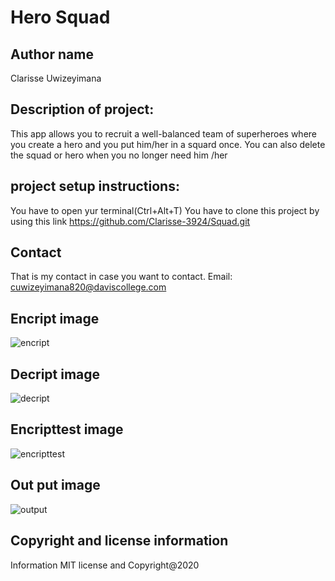 # Hero Squad

## Author name 

Clarisse Uwizeyimana

## Description of project:

This app allows you to recruit a well-balanced team of superheroes where you create a hero and you put him/her in a squard once. You can also delete the squad or hero when you no longer need him /her
## project setup instructions:

You have to open yur terminal(Ctrl+Alt+T) You have to clone this project by using this link 
https://github.com/Clarisse-3924/Squad.git

## Contact

That is my contact in case you want to contact. Email: cuwizeyimana820@daviscollege.com

## Encript image
![encript](image/encript.png)
## Decript image
![decript](image/decript.png)
## Encripttest image
![encripttest](image/encripttest.png)
## Out put image
![output](image/output.png)

## Copyright and license information
Information MIT license and Copyright@2020